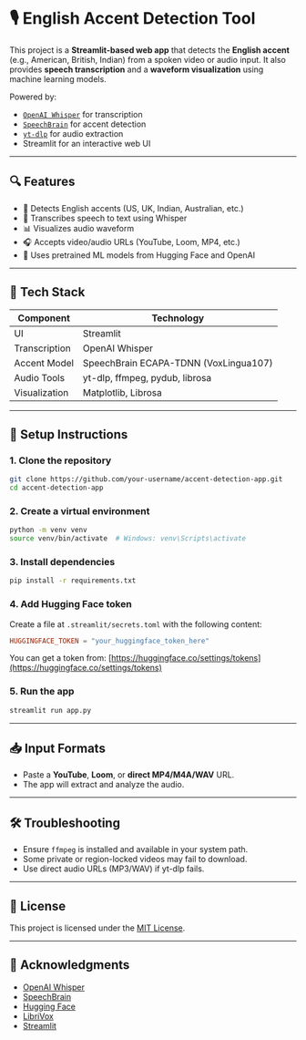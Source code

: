 
# 🎙️ English Accent Detection Tool

This project is a **Streamlit-based web app** that detects the **English accent** (e.g., American, British, Indian) from a spoken video or audio input. It also provides **speech transcription** and a **waveform visualization** using machine learning models.

Powered by:

* [`OpenAI Whisper`](https://github.com/openai/whisper) for transcription
* [`SpeechBrain`](https://github.com/speechbrain/speechbrain) for accent detection
* [`yt-dlp`](https://github.com/yt-dlp/yt-dlp) for audio extraction
* Streamlit for an interactive web UI

---

## 🔍 Features

* 🎯 Detects English accents (US, UK, Indian, Australian, etc.)
* 📝 Transcribes speech to text using Whisper
* 📊 Visualizes audio waveform
* 🎧 Accepts video/audio URLs (YouTube, Loom, MP4, etc.)
* 🧠 Uses pretrained ML models from Hugging Face and OpenAI

---

## 🧱 Tech Stack

| Component     | Technology                            |
| ------------- | ------------------------------------- |
| UI            | Streamlit                             |
| Transcription | OpenAI Whisper                        |
| Accent Model  | SpeechBrain ECAPA-TDNN (VoxLingua107) |
| Audio Tools   | yt-dlp, ffmpeg, pydub, librosa        |
| Visualization | Matplotlib, Librosa                   |

---

## 🚀 Setup Instructions

### 1. Clone the repository

```bash
git clone https://github.com/your-username/accent-detection-app.git
cd accent-detection-app
```

### 2. Create a virtual environment

```bash
python -m venv venv
source venv/bin/activate  # Windows: venv\Scripts\activate
```

### 3. Install dependencies

```bash
pip install -r requirements.txt
```

### 4. Add Hugging Face token

Create a file at `.streamlit/secrets.toml` with the following content:

```toml
HUGGINGFACE_TOKEN = "your_huggingface_token_here"
```

You can get a token from: [https://huggingface.co/settings/tokens](https://huggingface.co/settings/tokens)

### 5. Run the app

```bash
streamlit run app.py
```

---

## 📥 Input Formats

* Paste a **YouTube**, **Loom**, or **direct MP4/M4A/WAV** URL.
* The app will extract and analyze the audio.

---


## 🛠️ Troubleshooting

* Ensure `ffmpeg` is installed and available in your system path.
* Some private or region-locked videos may fail to download.
* Use direct audio URLs (MP3/WAV) if yt-dlp fails.

---

## 📄 License

This project is licensed under the [MIT License](LICENSE).

---

## 🙏 Acknowledgments

* [OpenAI Whisper](https://github.com/openai/whisper)
* [SpeechBrain](https://github.com/speechbrain/speechbrain)
* [Hugging Face](https://huggingface.co/)
* [LibriVox](https://librivox.org/)
* [Streamlit](https://streamlit.io)



